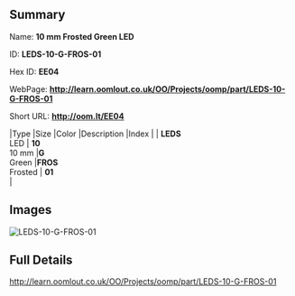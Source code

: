 

## Summary
 
Name: __10 mm Frosted Green LED__

ID: __LEDS-10-G-FROS-01__

Hex ID: __EE04__

WebPage: __http://learn.oomlout.co.uk/OO/Projects/oomp/part/LEDS-10-G-FROS-01__

Short URL: __http://oom.lt/EE04__


|Type   |Size   |Color   |Description   |Index   |
| __LEDS__ <br>LED  | __10__<br>10 mm   |__G__<br>Green    |__FROS__<br>Frosted    | __01__<br>  |


## Images
![LEDS-10-G-FROS-01](http://oomlout.com/oomp-gen/parts/LEDS-10-G-FROS-01/LEDS-10-G-FROS-01_420.jpg)

## Full Details

 http://learn.oomlout.co.uk/OO/Projects/oomp/part/LEDS-10-G-FROS-01

